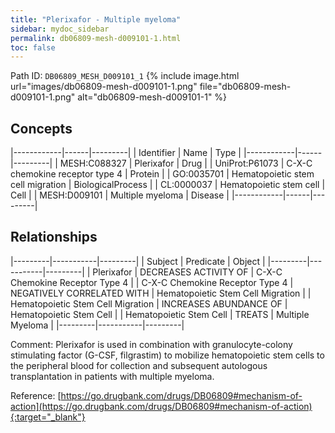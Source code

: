 ```yaml
---
title: "Plerixafor - Multiple myeloma"
sidebar: mydoc_sidebar
permalink: db06809-mesh-d009101-1.html
toc: false 
---
```



Path ID: `DB06809_MESH_D009101_1`
{% include image.html url="images/db06809-mesh-d009101-1.png" file="db06809-mesh-d009101-1.png" alt="db06809-mesh-d009101-1" %}

## Concepts

|------------|------|---------|
| Identifier | Name | Type    |
|------------|------|---------|
| MESH:C088327 | Plerixafor | Drug |
| UniProt:P61073 | C-X-C chemokine receptor type 4 | Protein |
| GO:0035701 | Hematopoietic stem cell migration | BiologicalProcess |
| CL:0000037 | Hematopoietic stem cell | Cell |
| MESH:D009101 | Multiple myeloma | Disease |
|------------|------|---------|

## Relationships

|---------|-----------|---------|
| Subject | Predicate | Object  |
|---------|-----------|---------|
| Plerixafor | DECREASES ACTIVITY OF | C-X-C Chemokine Receptor Type 4 |
| C-X-C Chemokine Receptor Type 4 | NEGATIVELY CORRELATED WITH | Hematopoietic Stem Cell Migration |
| Hematopoietic Stem Cell Migration | INCREASES ABUNDANCE OF | Hematopoietic Stem Cell |
| Hematopoietic Stem Cell | TREATS | Multiple Myeloma |
|---------|-----------|---------|

Comment: Plerixafor is used in combination with granulocyte-colony stimulating factor (G-CSF, filgrastim) to mobilize hematopoietic stem cells to the peripheral blood for collection and subsequent autologous transplantation in patients with multiple myeloma.

Reference: [https://go.drugbank.com/drugs/DB06809#mechanism-of-action](https://go.drugbank.com/drugs/DB06809#mechanism-of-action){:target="_blank"}